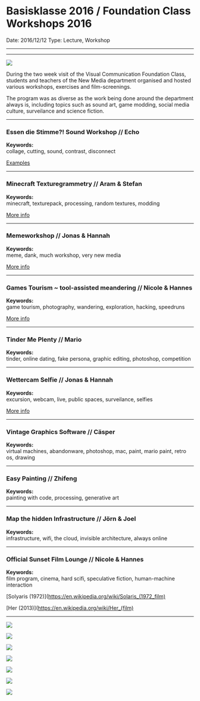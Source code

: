 # Basisklasse 2016 / Foundation Class Workshops 2016

Date: 2016/12/12
Type: Lecture, Workshop

---
---

![](basisklasse016.jpg)

During the two week visit of the Visual Communication Foundation Class, students and teachers of the New Media department organised and hosted various workshops, exercises and film-screenings.

The program was as diverse as the work being done around the department always is, including topics such as sound art, game modding, social media culture, surveilance and science fiction.

---

### Essen die Stimme?! Sound Workshop // Echo

__Keywords:__  
collage, cutting, sound, contrast, disconnect

[Examples](/essen-die-stimme)

---

### Minecraft Texturegrammetry // Aram & Stefan

__Keywords:__  
minecraft, texturepack, processing, random textures, modding

[More info](https://www.flickr.com/photos/bartholl/albums/72157677248269272/with/31976698360/)

---

### Memeworkshop // Jonas & Hannah

__Keywords:__  
meme, dank, much workshop, very new media

[More info](https://www.instagram.com/grillznm/)

---

### Games Tourism ~ tool-assisted meandering // Nicole & Hannes

__Keywords:__  
game tourism, photography, wandering, exploration, hacking, speedruns

[More info](http://vectorpoem.com/tourism)

---

### Tinder Me Plenty // Mario

__Keywords:__  
tinder, online dating, fake persona, graphic editing, photoshop, competition

---

### Wettercam Selfie // Jonas & Hannah

__Keywords:__  
excursion, webcam, live, public spaces, surveilance, selfies

[More info](http://www.wetter.com/hd-live-webcams/deutschland/kassel-wilhelmshoehe-best-western-hotel-kurfuerst-wilhelm-i/535f4e256dfe0/)

---

### Vintage Graphics Software // Cäsper

__Keywords:__  
virtual machines, abandonware, photoshop, mac, paint, mario paint, retro os, drawing

---

### Easy Painting // Zhifeng

__Keywords:__  
painting with code, processing, generative art

---

### Map the hidden Infrastructure // Jörn & Joel

__Keywords:__  
infrastructure, wifi, the cloud, invisible architecture, always online

---

### Official Sunset Film Lounge // Nicole & Hannes

__Keywords:__  
film program, cinema, hard scifi, speculative fiction, human-machine interaction

[Solyaris (1972)](https://en.wikipedia.org/wiki/Solaris_(1972_film)

[Her (2013)](https://en.wikipedia.org/wiki/Her_(film)

---

![](1.jpg)

![](2.png)

![](3.jpg)

![](4.jpg)

![](5.jpg)

![](6.jpg)

![](7.jpg)

